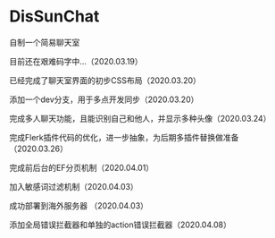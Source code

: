 # DisSunChat
自制一个简易聊天室

目前还在艰难码字中...（2020.03.19）

已经完成了聊天室界面的初步CSS布局（2020.03.20）

添加一个dev分支，用于多点开发同步（2020.03.20）

完成多人聊天功能，且能识别自己和他人，并显示多种头像（2020.03.24）

完成Flerk插件代码的优化，进一步抽象，为后期多插件替换做准备（2020.03.26）

完成前后台的EF分页机制（2020.04.01）

加入敏感词过滤机制（2020.04.03）

成功部署到海外服务器 （2020.04.03）

添加全局错误拦截器和单独的action错误拦截器（2020.04.08）